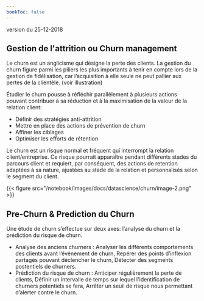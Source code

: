 ```yaml
---
bookToc: false
---
```

version du 25-12-2018

## Gestion de l'attrition ou Churn management
Le churn est un anglicisme qui désigne la perte des clients. La gestion du churn figure parmi les
piliers les plus importants à tenir en compte lors de la gestion de fidélisation, car l’acquisition à elle
seule ne peut pallier aux pertes de la clientèle. (voir illustration)

Étudier le churn pousse à réfléchir parallèlement à plusieurs actions pouvant contribuer à sa réduction et à la maximisation de la valeur de la relation client:
- Définir des stratégies anti-attrition
- Mettre en place des actions de prévention de churn
- Affiner les ciblages
- Optimiser les efforts de rétention


Le churn est un risque normal et fréquent qui interrompt la relation client/entreprise. Ce risque pourrait
apparaître pendant différents stades du parcours client et requiert, par conséquent, des actions de
retention adaptées à sa nature, ajustées au stade de la relation et personnalisés selon le segment du
client.

{{< figure src="/notebook/images/docs/datascience/churn/image-2.png" >}}

## Pre-Churn & Prediction du Churn 
Une étude de churn s’effectue sur deux axes: l’analyse du churn et la prédiction du risque de churn.

- Analyse des anciens churners : Analyser les différents comportements des clients avant l’événement de churn, Repérer des points d’inflexion partagés pouvant déclencher le churn, Détecter des segments postentiels de churners.
- Prédiction du risque de churn : Anticiper régulièrement la perte de clients, Définir un intervalle de temps sur lequel l'identification de churners potentiels se fera, Arrêter un seuil de risque nous permettant d’alerter contre le churn.